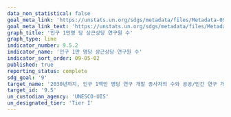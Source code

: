 ```yaml
---
data_non_statistical: false
goal_meta_link: 'https://unstats.un.org/sdgs/metadata/files/Metadata-09-05-02.pdf'
goal_meta_link_text: 'https://unstats.un.org/sdgs/metadata/files/Metadata-09-05-02.pdf'
graph_title: '인구 1만명 당 상근상당 연구원 수'
graph_type: line
indicator_number: 9.5.2
indicator_name: '인구 1만 명당 상근상당 연구원 수'
indicator_sort_order: 09-05-02
published: true
reporting_status: complete
sdg_goal: '9'
target_name: '2030년까지, 인구 1백만 명당 연구 개발 종사자의 수와 공공/민간 연구 개발 지출 대폭 증가 및 혁신 장려 등을 통해, 모든 국가, 특히 개도국의 과학 연구 강화, 산업 부문의 기술 역량 향상'
target_id: '9.5'
un_custodian_agency: 'UNESCO-UIS'
un_designated_tier: 'Tier I'
---
```


